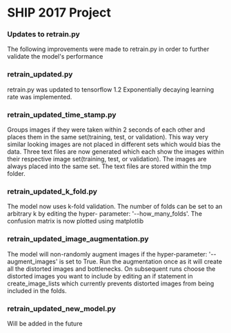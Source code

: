 # SHIP 2017 Project 

### Updates to retrain.py

The following improvements were made to retrain.py in order to further validate the model's performance

### retrain_updated.py

retrain.py was updated to tensorflow 1.2
Exponentially decaying learning rate was implemented.

### retrain_updated_time_stamp.py

Groups images if they were taken within 2 seconds of each other and places them in the same set(training, 
test, or validation). This way very similar looking images are not placed in different sets which would bias 
the data.
Three text files 
are now generated which each show the images within their respective image set(training, 
test, or validation). The images are always placed into the same set. The text files are stored within the tmp 
folder.

### retrain_updated_k_fold.py

The model now uses k-fold validation. The number of folds can be set to an arbitrary k by editing the hyper-
parameter: '--how_many_folds'.
The confusion matrix is now plotted using matplotlib

### retrain_updated_image_augmentation.py

The model will non-randomly augment images if the hyper-parameter: '--augment_images' is set to True. Run the 
augmentation once as it will create all the distorted images and bottlenecks. On subsequent runs choose the 
distorted images you want to include by editing an if statement in create_image_lists which currently prevents 
distorted images from being included in the folds.

### retrain_updated_new_model.py

Will be added in the future
